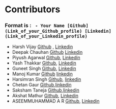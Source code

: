 # Contributors

### Format is : ` - Your Name [Github](Link_of_your_Github_profile) [Linkedin](Link_of_your_Linkedin_profile)`

- Harsh Vijay  [Github](https://github.com/hvijaycse)  , [Linkedin](https://www.linkedin.com/in/hvijaycse/)
- Deepak Chauhan [Github](https://github.com/RoyalEagle73/) [Linkedin](https://www.linkedin.com/in/deepak-chauhan-173756170/)
- Piyush Agarwal [Github](https://github.com/piyush010808/), [Linkedin](https://www.linkedin.com/in/piyush-agarwal-182753170/)
- Yash Thakkar [Github](https://github.com/yashthakkar1173), [Linkedin](https://www.linkedin.com/in/yash-thakkar-58a672133/)
- Guneet Singh [Github](https://github.com/SethiGuneet), [Linkedin](https://www.linkedin.com/in/guneet-singh-b5bbb7152/)
- Manoj Kumar [Github](https://github.com/manoj-kumar-vst-au4) [linkedin](https://www.linkedin.com/in/manoj-kumar-119883193/)
- Harsimran Singh [Github](https://github.com/HarsimranVirk), [linkedin](https://www.linkedin.com/in/harsimran-virk-6a3465137/)
- Chetan Gaur [Github](https://github.com/chetangaur),[linkedin](https://www.linkedin.com/in/chetan-gaur/)
- Saksham Taneja  [Github](https://github.com/sakshamtaneja21),[linkedin](https://www.linkedin.com/in/tanejasaksham/)
- Akshat Mathur [Github](https://github.com/Akshat111999), [Linkedin](https://www.linkedin.com/in/akshat-mathur-7263b5170/)
- ASEEMMUHAMMAD A R [Github](https://github.com/iamaseem), [Linkedin](https://www.linkedin.com/in/aseemmuhammad-a-r-73536b169/)
